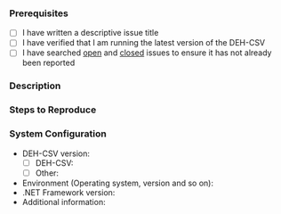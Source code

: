 ### Prerequisites

- [ ] I have written a descriptive issue title
- [ ] I have verified that I am running the latest version of the DEH-CSV
- [ ] I have searched [open](https://github.com/RHEAGROUP/DEH-CSV/issues) and [closed](https://github.com/RHEAGROUP/DEH-CSV/issues?q=is%3Aissue+is%3Aclosed) issues to ensure it has not already been reported

### Description
<!-- A description of the bug or feature -->

### Steps to Reproduce
<!-- List of steps, sample code, failing test or link to a project that reproduces the behavior -->

### System Configuration
<!-- Tell us about the environment where you are experiencing the bug -->

- DEH-CSV version:
  - [ ] DEH-CSV:         
  - [ ] Other:              
- Environment (Operating system, version and so on):
- .NET Framework version:
- Additional information:

<!-- Thanks for reporting the issue to DEH-CSV! -->